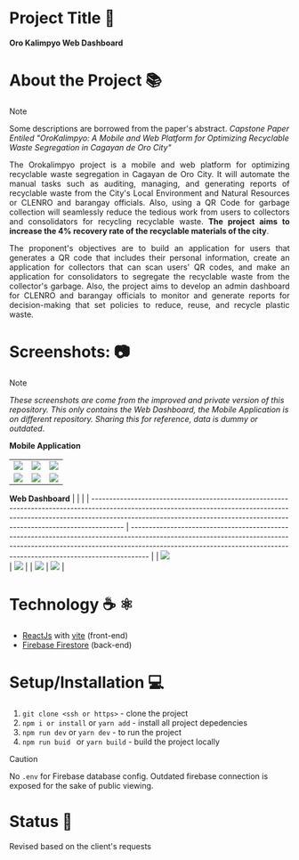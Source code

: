# Project Title 📛
**Oro Kalimpyo Web Dashboard**

# About the Project 📚
> [!NOTE]
> Some descriptions are borrowed from the paper's abstract. _Capstone Paper Entiled "OroKalimpyo: A Mobile and Web Platform for Optimizing Recyclable Waste Segregation in Cagayan de Oro City"_

<div align="justify">
  <p>
    The Orokalimpyo project is a mobile and web platform for optimizing recyclable waste segregation in Cagayan de Oro City. It will automate the manual tasks such as auditing, managing, and generating reports of recyclable waste from the City's Local Environment and Natural Resources or CLENRO and barangay officials. Also, using a QR Code for garbage collection will seamlessly reduce the tedious work from users to collectors and consolidators for recycling recyclable waste. <b>The project aims to increase the 4% recovery rate of the recyclable materials of the city</b>. 
  </p>

<p>
  The proponent's objectives are to build an application for users that generates a QR code that includes their personal information, create an application for collectors that can scan users' QR codes, and make an application for consolidators to segregate the recyclable waste from the collector's garbage. Also, the project aims to develop an admin dashboard for CLENRO and barangay officials to monitor and generate reports for decision-making that set policies to reduce, reuse, and recycle plastic waste. 
</p>

</div>


# Screenshots: 📷
> [!NOTE]
> _These screenshots are come from the improved and private version of this repository. This only contains the Web Dashboard, the Mobile Application is on different repository. Sharing this for reference, data is dummy or outdated_.

__Mobile Application__


|                                                                                                                                                                                                                                                    |                                                                                                                                                                                                                                                 |                                                                                                                                                                                                                                                 |
| -------------------------------------------------------------------------------------------------------------------------------------------------------------------------------------------------------------------------------------------------- | ----------------------------------------------------------------------------------------------------------------------------------------------------------------------------------------------------------------------------------------------- | ----------------------------------------------------------------------------------------------------------------------------------------------------------------------------------------------------------------------------------------------- |
| **![](https://lh7-us.googleusercontent.com/docsz/AD_4nXcZhoncB7tNZ6Uzlawk8WO08h_Cjve6GGiMRpdyxqCePjE3hai4GPq0pdGxwxYqHh2n6HI8UQ4OBXFXCIfQEeiHBS2Pn8YPosAbbKkztjQhxseyFLx7FZRiKco7VUj0S7onx-9TMbQwG6wggnS6F-6Kkls?key=wNQv12ltmyk529dPrzi76A)**<br> | **![](https://lh7-us.googleusercontent.com/docsz/AD_4nXcjPhk6b4zamBORAgmJw29GRnM6ts-jieEF6gAvx45jEQ7rjQiyjP5XK-m3VsL865Ziy7IegRwNVPNUB2lCk04WToyns1jSqXcEBsSpTpwSBcFkPPXYDdh24Ze-HZrciaMsXGyIJLQKYJtzu7fRifHQvc39?key=wNQv12ltmyk529dPrzi76A)** | **![](https://lh7-us.googleusercontent.com/docsz/AD_4nXcZJGvSyytidotR9X70hcSIGDBTdRE2xjQTXUcXzOv0nXi64CSmINmp37u3VpHEzNRHap_uqmSKZ2SPvFONh-g0lXYcw1VbiXfMsjb_y4B6PYF9ogsnFKAQIA4L6QCslHr_49wMYU3aKNK0JdZBvwWJWB0Y?key=wNQv12ltmyk529dPrzi76A)** |
| **![](https://lh7-us.googleusercontent.com/docsz/AD_4nXfBX3DwcbgOCXtdZVtYxLJJXLQd774uJUHy4TF3ETqAnm-Gq-GhRxfrTrxijF9P0djZKCJg_zcFFSbnkLRuvhUiHHi3KdvEuY_ACtrF_Z0ERYb05JdpCEOOVp9dI7-CinSYVqJ75tVMOXVhvYw_tK5PrZC8?key=wNQv12ltmyk529dPrzi76A)**    | **![](https://lh7-us.googleusercontent.com/docsz/AD_4nXfYDnXpyTaM3FL0ImaeHzNPlglIsh93OijCNdZzWFhL2-KkccHd0s989R3rgMRtTvlB-h927BDyfwxMdwKJJvtuvos9pZym6ieezFlXqg2QREdq5XxqguYAp3XMxsrAwTxoQ5fNUbj4Zr67ZDzzSZY7SbsI?key=wNQv12ltmyk529dPrzi76A)** | **![](https://lh7-us.googleusercontent.com/docsz/AD_4nXdxxKzBfVTiFP5RqCXYW0KxELXz8xLhYWvSHSMgZ7pLsLNS_4cxdpTZMTyUPxbIjJlW-i4c65UQBDCsnsF0XbXlj0bkz2k05Sa59T1jc1Zz_0JlKnLCxg17QFNPNR9huNGcf33DOtoaIEOdoK2EONaVyMDH?key=wNQv12ltmyk529dPrzi76A)** |


__Web Dashboard__
|                                                                                                                                                                                                                                                     |                                                                                                                                                                                                                                                 |
| --------------------------------------------------------------------------------------------------------------------------------------------------------------------------------------------------------------------------------------------------- | ----------------------------------------------------------------------------------------------------------------------------------------------------------------------------------------------------------------------------------------------- |
| **![](https://lh7-us.googleusercontent.com/docsz/AD_4nXfNVJu0frPVZn4EAh2w-KkaI2bH16Tn4C7AwdC6oi7_Z63gDh9GsUa2OweIwYHCabz50GFFIubGwjaPTgUI8C-ULCzccV1EVFf7QcVDjCN133BJVQMLcp6qPXB4-hV3_r3gkBQ1GUt5e7lI2UxBFtth40ur?key=wNQv12ltmyk529dPrzi76A)**<br> | **![](https://lh7-us.googleusercontent.com/docsz/AD_4nXezWvltWkJiomR6nyxeaOaUj8k5axtMao87jZXbt7nHDnMR-kiNpGWBgHYHCz9Yoq620-oJnVSLJpc5tsCqA2vLfxXN79c8OoSW-tj66iDKW-paThpiThbsVkhQg0DyQjgzRh6taLZl_tUXCcgI2ibeL8gX?key=wNQv12ltmyk529dPrzi76A)** |
| **![](https://lh7-us.googleusercontent.com/docsz/AD_4nXckG9YH7KKujsOPWlAdb2gBaF9Yw4NB5CUGSgkgFz4fr3k6IzugHb79YK4ouadb-qXLi5fNViTb0KtuNKjU3B6aTFhLJj1F_VSkR6qtoOyTJuad8iTi2_NocZEQM63qIYcyXVW3l-hqwxB9gVlTwvWxPi4?key=wNQv12ltmyk529dPrzi76A)**      | **![](https://lh7-us.googleusercontent.com/docsz/AD_4nXdGtvl5WLKcwVvSt_rzfyczIDEO5xffz_hyCjyOsh41xHZ0NsUyt4QLwDReYCQXqUhKj8hqkf1ovfYXZ2V2tW-taprKHRIun5p4vbw79jTDtG_OHCmDntdUFLmy3nmEragQjiI8-IdVTIOJvGRcZhmpE3Pl?key=wNQv12ltmyk529dPrzi76A)** |


# Technology ☕️ ⚛️
- [ReactJs](https://react.dev/) with [vite](https://vitejs.dev/guide/) (front-end)
- [Firebase Firestore](https://firebase.google.com/) (back-end)


# Setup/Installation 💻
1. `git clone <ssh or https>` - clone the project
2. `npm i or install` or `yarn add` - install all project depedencies
3. `npm run dev` or `yarn dev` - to run the project
4. `npm run buid ` or `yarn build` - build the project locally

> [!CAUTION]
> No `.env` for Firebase database config. Outdated firebase connection is exposed for the sake of public viewing. 

# Status 📶
Revised based on the client's requests

